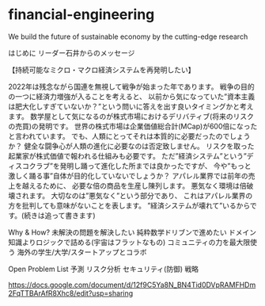# financial-engineering
We build the future of sustainable economy by the cutting-edge research

はじめに
リーダー石井からのメッセージ

【持続可能なミクロ・マクロ経済システムを再発明したい】

2022年は残念ながら国連を無視して戦争が始まった年であります。
戦争の目的の一つに経済力増強が入ることを考えると、
以前から気になっていた”資本主義は肥大化しすぎていないか？”という問いに答えを出す良いタイミングかと考えます。
数学屋として気になるのが株式市場におけるデリバティブ(将来のリスクの売買)の発明です。
世界の株式市場は企業価値総合計(MCap)が600倍になったと言われています。
でも、人類にとってそれは本質的に必要だったのでしょうか？
健全な闘争心が人類の進化に必要なのは否定致しません。
リスクを取った起業家が株式価値で報われる仕組みも必要です。
ただ”経済システム”という”ディスコクラブ”を発明し踊って進化した所までは良かったですが、
今や”もっと激しく踊る事”自体が目的化していないでしょうか？
アパレル業界では前年の売上を越えるために、
必要な倍の商品を生産し陳列します。
悪気なく環境は倍破壊されます。
大切なのは”悪気なく”という部分であり、
これはアパレル業界の方を批判しても意味がないことを表します。
”経済システムが壊れて”いるからです。(続きは追って書きます)



Why & How?
未解決の問題を解決したい
純粋数学ドリブンで進めたい
ドメイン知識よりロジックで詰める(宇宙はフラットなもの)
コミュニティの力を最大限使う
海外の学生/大学/スタートアップとコラボ


Open Problem List
予測
リスク分析
セキュリティ(防御)
戦略


https://docs.google.com/document/d/12f9C5Ya8N_BN4Tid0DVpRAMFHDm2FqTTBArAfR8Xhc8/edit?usp=sharing
